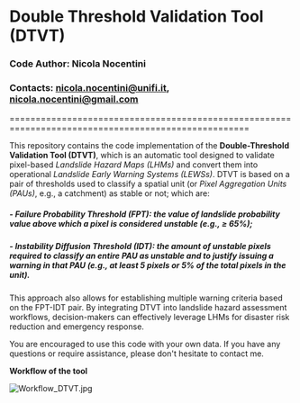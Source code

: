 # Double Threshold Validation Tool (DTVT)

### Code Author: Nicola Nocentini
### Contacts: nicola.nocentini@unifi.it, nicola.nocentini@gmail.com
====================================================================================================

This repository contains the code implementation of the **Double-Threshold Validation Tool (DTVT)**, which is an automatic tool designed to validate pixel-based *Landslide Hazard Maps (LHMs)* and convert them into operational *Landslide Early Warning Systems (LEWSs)*.
DTVT is based on a pair of thresholds used to classify a spatial unit (or *Pixel Aggregation Units (PAUs)*, e.g., a catchment) as stable or not; which are:
##### -	*Failure Probability Threshold (FPT)*: the value of landslide probability value above which a pixel is considered unstable (e.g., ≥ 65%);
##### -	*Instability Diffusion Threshold (IDT)*: the amount of unstable pixels required to classify an entire PAU as unstable and to justify issuing a warning in that PAU (e.g., at least 5 pixels or 5% of the total pixels in the unit).
This approach also allows for establishing multiple warning criteria based on the FPT-IDT pair. By integrating DTVT into landslide hazard assessment workflows, decision-makers can effectively leverage LHMs for disaster risk reduction and emergency response.

You are encouraged to use this code with your own data. If you have any questions or require assistance, please don't hesitate to contact me.

**Workflow of the tool**

    
![Workflow_DTVT.jpg](C:\\Users\\nicol\\OneDrive\\Desktop\\Code\\Workflow_DTVT.jpg)
